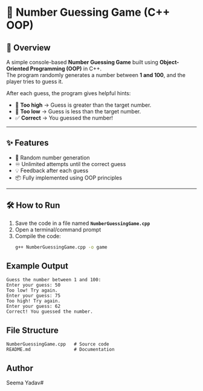# 🎯 Number Guessing Game (C++ OOP)

## 📌 Overview
A simple console-based **Number Guessing Game** built using **Object-Oriented Programming (OOP)** in C++.  
The program randomly generates a number between **1 and 100**, and the player tries to guess it.  

After each guess, the program gives helpful hints:
- 🔼 **Too high** → Guess is greater than the target number.  
- 🔽 **Too low** → Guess is less than the target number.  
- ✅ **Correct** → You guessed the number!

---

## ✨ Features
- 🎲 Random number generation  
- ♾ Unlimited attempts until the correct guess  
- 💡 Feedback after each guess  
- 📦 Fully implemented using OOP principles  

---

## 🛠 How to Run
1. Save the code in a file named **`NumberGuessingGame.cpp`**
2. Open a terminal/command prompt
3. Compile the code:
   ```bash
   g++ NumberGuessingGame.cpp -o game

## Example Output
```
Guess the number between 1 and 100:
Enter your guess: 50
Too low! Try again.
Enter your guess: 75
Too high! Try again.
Enter your guess: 62
Correct! You guessed the number.
```

## File Structure
```
NumberGuessingGame.cpp   # Source code
README.md                # Documentation
```

## Author
Seema Yadav#
